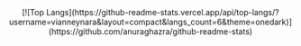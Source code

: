 <center> 
  [![Top Langs](https://github-readme-stats.vercel.app/api/top-langs/?username=vianneynara&layout=compact&langs_count=6&theme=onedark)](https://github.com/anuraghazra/github-readme-stats) </center>
